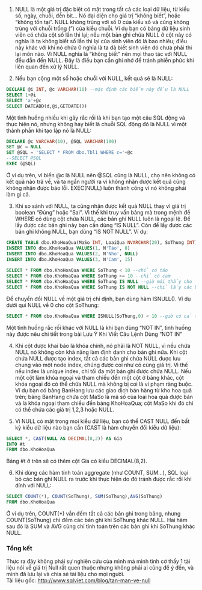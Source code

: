 1. NULL là một giá trị đặc biệt có mặt trong tất cả các loại dữ liệu, từ kiểu số, ngày, chuỗi, đến bit… Nó đại diện cho giá trị “không biết”, hoặc “không tồn tại”. NULL không trùng với số 0 của kiểu số và cũng không trùng với chuỗi trống (”) của kiểu chuỗi. Ví dụ bạn có bảng dữ liệu sinh viên có chứa cột số lần thi lại; nếu một bản ghi chứa NULL ở cột này có nghĩa là ta không biết số lần thi lại của sinh viên đó là bao nhiêu; điều này khác với khi nó chứa 0 nghĩa là ta đã biết sinh viên đó chưa phải thi lại môn nào.
Vì NULL nghĩa là “không biết” nên mọi thao tác với NULL đều dẫn đến NULL. Đây là điều bạn cần ghi nhớ để tránh phiền phức khi liên quan đến xử lý NULL.

2. Nếu bạn cộng một số hoặc chuỗi với NULL, kết quả sẽ là NULL:

```sql
DECLARE @i INT, @c VARCHAR(10) --mặc định các biến này đều là NULL
SELECT 1+@i
SELECT 'a'+@c
SELECT DATEADD(d,@i,GETDATE())
```
Một tình huống nhiều khi gây rắc rối là khi bạn tạo một câu SQL động và thực hiện nó, nhưng không hay biết là chuỗi SQL động đó là NULL vì một thành phần khi tạo lập nó là NULL:

```sql
DECLARE @c VARCHAR(10), @SQL VARCHAR(100)
SET @c = NULL
SET @SQL = 'SELECT * FROM dbo.Tbl1 WHERE c='+@c
--SELECT @SQL
EXEC (@SQL)
```
Ở ví dụ trên, vì biến @c là NULL nên @SQL cũng là NULL, cho nên không có kết quả nào trả về, và ta ngẩn người ra vì không nhận được kết quả cũng không nhận được báo lỗi. EXEC(NULL) luôn thành công vì nó không phải làm gì cả.

3. Khi so sánh với NULL, ta cũng nhận được kết quả NULL thay vì giá trị boolean “Đúng” hoặc “Sai”. Vì thế khi truy vấn bảng mà trong mệnh đề WHERE có dùng cột chứa NULL, các bản ghi NULL luôn là ngoại lệ. Để lấy được các bản ghi này bạn cần dùng “IS NULL”. Còn để lấy được các bản ghi không NULL, bạn dùng “IS NOT NULL”. Ví dụ:

```sql
CREATE TABLE dbo.KhoHoaQua(MaSo INT, LoaiQua NVARCHAR(20), SoThung INT) --bảng Kho Hoa Quả, gồm Loại quả và số thùng.
INSERT INTO dbo.KhoHoaQua VALUES(1, N'Táo', 8)
INSERT INTO dbo.KhoHoaQua VALUES(2, N'Nho', NULL)
INSERT INTO dbo.KhoHoaQua VALUES(3, N'Cam', 15)
 
SELECT * FROM dbo.KhoHoaQua WHERE SoThung < 10 --chỉ có táo
SELECT * FROM dbo.KhoHoaQua WHERE SoThung >= 10 --chỉ có cam
SELECT * FROM dbo.KhoHoaQua WHERE SoThung IS NULL --giờ mới thấy nho
SELECT * FROM dbo.KhoHoaQua WHERE SoThung IS NOT NULL --chỉ lấy các bản ghi với SoThung không NULL
```
Để chuyển đổi NULL về một giá trị chỉ định, bạn dùng hàm ISNULL(). Ví dụ dưới qui NULL về 0 cho cột SoThung:
```sql
SELECT * FROM dbo.KhoHoaQua WHERE ISNULL(SoThung,0) < 10 --giờ có cả táo và nho
```

Một tình huống rắc rối khác với NULL là khi bạn dùng “NOT IN”, tình huống này được nêu chi tiết trong bài Lưu Ý Khi Viết Câu Lệnh Dùng “NOT IN”

4. Khi cột được khai báo là khóa chính, nó phải là NOT NULL, vì nếu chứa NULL nó không còn khả năng làm định danh cho bản ghi nữa.
Khi cột chứa NULL được tạo index, tất cả các bản ghi chứa NULL được lưu chung vào một node index, chúng được coi như có cùng giá trị. Vì thế nếu index là unique index, chỉ tối đa một bản ghi được chứa NULL.
Nếu một cột làm khóa ngoại và tham chiếu đến một cột ở bảng khác, cột khóa ngoại đó có thể chứa NULL mà không bị coi là vi phạm ràng buộc. Ví dụ bạn có bảng BanHang lưu các giao dịch bán hàng từ kho hoa quả trên; bảng BanHang chứa cột MaSo là mã số của loại hoa quả được bán và là khóa ngoại tham chiếu đến bảng KhoHoaQua; cột MaSo khi đó chỉ có thể chứa các giá trị 1,2,3 hoặc NULL.

5. Vì NULL có mặt trong mọi kiểu dữ liệu, bạn có thể CAST NULL đến bất kỳ kiểu dữ liệu nào bạn cần (CAST là hàm chuyển đổi kiểu dữ liệu):

```sql
SELECT *, CAST(NULL AS DECIMAL(8,2)) AS Gia
INTO #t
FROM dbo.KhoHoaQua
```
Bảng #t ở trên sẽ có thêm cột Gia có kiểu DECIMAL(8,2).

6. Khi dùng các hàm tính toán aggregate (như COUNT, SUM…), SQL loại bỏ các bản ghi NULL ra trước khi thực hiện do đó tránh được rắc rối khi dính với NULL:

```sql
SELECT COUNT(*), COUNT(SoThung), SUM(SoThung),AVG(SoThung)
FROM dbo.KhoHoaQua
```
Ở ví dụ trên, COUNT(*) vẫn đếm tất cả các bản ghi trong bảng, nhưng COUNT(SoThung) chỉ đếm các bản ghi khi SoThung khác NULL. Hai hàm sau đó là SUM và AVG cũng chỉ tính toán trên các bản ghi khi SoThung khác NULL.

### Tổng kết
Thực ra đây không phải sự nghiên cứu của mình mà mình tình cờ thấy 1 tài liệu nói về giá trị Null rất quen thuộc nhưng không phải ai cũng để ý đến, và mình đã lưu lại và chia sẻ tài liệu cho mọi người. <br>
Tài liệu gốc: http://www.sqlviet.com/blog/tan-man-ve-null